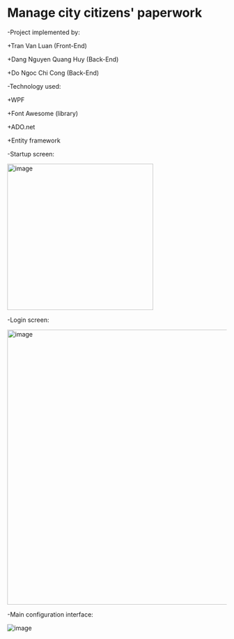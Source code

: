 # Manage city citizens' paperwork

-Project implemented by:

+Tran Van Luan (Front-End)


+Dang Nguyen Quang Huy (Back-End)


+Do Ngoc Chi Cong (Back-End)


-Technology used:

+WPF

+Font Awesome (library)

+ADO.net

+Entity framework


-Startup screen:


<img width="335" alt="image" src="https://github.com/ZeusCoderBE/Manage-city-citizens-paperwork/assets/117000361/6a338efb-b6d9-405c-8a61-2f38a17e25dc">







-Login screen:



<img width="630" alt="image" src="https://github.com/ZeusCoderBE/Manage-city-citizens-paperwork/assets/117000361/10add3f7-41e4-4756-bb44-cdf2bb1245f6">


-Main configuration interface:

![image](https://github.com/ZeusCoderBE/Manage-city-citizens-paperwork/assets/117000361/864edec1-14ae-4d3a-8c27-ad1819346661)







